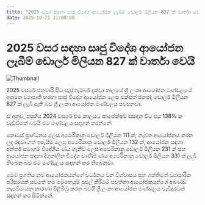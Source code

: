 ```yaml
---
title: "2025 වසර සඳහා සෘජු විදේශ ආයෝජන ලැබීම් ඩොලර් මිලියන 827 ක් වාර්තා වෙයි"
date: 2025-10-21 11:00:00
---
```


# 2025 වසර සඳහා සෘජු විදේශ ආයෝජන ලැබීම් ඩොලර් මිලියන 827 ක් වාර්තා වෙයි

![Thumbnail](https://helakuru.sgp1.cdn.digitaloceanspaces.com/esana/images/lib/boi-srilanka-archived.jpg)

2025 වසරේ ජනවාරි සිට සැප්තැම්බර් දක්වා කාලයේ ශ්‍රී ලංකා ආයෝජන මණ්ඩලයේ අනුමත ව්‍යාපෘති හරහා සෘජු විදේශ ආයෝජන ලෙස එක්සත් ජනපද ඩොලර් මිලියන 827 ක් ලැබී ඇති බව ශ්‍රී ලංකා ආයෝජන මණ්ඩලය පවසනවා.

ඒ අනුව, පසුගිය 2024 වසරේ එම කාලයට සාපේක්ෂව සසඳන විට එය 138% ක වැඩිවීමක් බවයි එම මණ්ඩලය සඳහන් කරන්නේ.

කොටස් ප්‍රාග්ධනය ලෙස අමෙරිකානු ඩොලර් මිලියන 111 ක්, නැවත ආයෝජනය කරන ලද රඳවා ගත් ඉපැයීම් ලෙස අමෙරිකානු ඩොලර් මිලියන 132 ක්, ආයෝජන සඳහා අන්තර් සමාගම් විදේශීය ණය ගැනීම් ලෙස අමෙරිකානු ඩොලර් මිලියන 231 ක් සහ ආයෝජන සඳහා දිගුකාලීන විදේශ වාණිජ ණය අමෙරිකානු ඩොලර් මිලියන 331 ක් ලැබී තිබෙන බව එම මණ්ඩලය සඳහන් කර තිබෙනවා.

මෙම ප්‍රගතිය නව ආයෝජකයන්ගේ වර්ධනය වන විශ්වාසය සහ ශක්තිමත් ව්‍යාපාරික පරිසරයක් යටතේ තම මෙහෙයුම් පුළුල් කිරීමට පවත්නා ආයෝජකයන්ගේ අඛණ්ඩ කැපවීම යන කාරණා පිළිබිඹු කරන බවයි ශ්‍රී ලංකා ආයෝජන මණ්ඩලය වැඩිදුරටත් සඳහන් කර සිටින්නේ.

